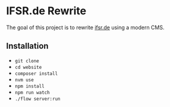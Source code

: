# IFSR.de Rewrite

The goal of this project is to rewrite [ifsr.de](ifsr.de) using a modern CMS.

## Installation
- `git clone`
- `cd website`
- `composer install`
- `nvm use`
- `npm install`
- `npm run watch`
- `./flow server:run`
